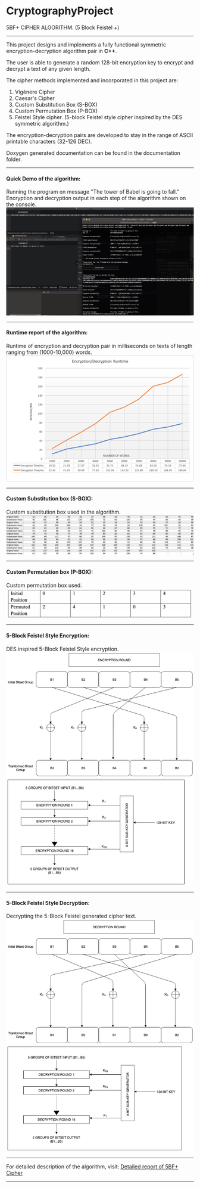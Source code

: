 # CryptographyProject
5BF+ CIPHER ALGORITHM. 
(5 Block Feistel +)


***

This project designs and implements a fully functional symmetric encryption-decryption algorithm pair in **C++**. 

The user is able to generate a random 128-bit encryption key to encrypt and decrypt a text of any given length. 

The cipher methods implemented and incorporated in this project are:
1. Vigènere Cipher
2. Caesar's Cipher
3. Custom Substitution Box (S-BOX)
4. Custom Permutation Box (P-BOX)
5. Feistel Style cipher. (5-block Feistel style cipher inspired by the DES symmetric algorithm.)

The encryption-decryption pairs are developed to stay in the range of ASCII printable characters (32-126 DEC).

Doxygen generated documentation can be found in the documentation folder.

---

#### Quick Demo of the algorithm:
Running the program on message "The tower of Babel is going to fall."
Encryption and decryption output in each step of the algorithm shown on the console.
![alt text](img/demo.png "Cryptography Algorithm Demo")

---

#### Runtime report of the algorithm:
Runtime of encryption and decryption pair in milliseconds on texts of length ranging from (1000-10,000) words.
![alt text](img/newRuntime.png "Runtime report")

---

#### Custom Substitution box (S-BOX):
Custom substitution box used in the algorithm.
![alt text](img/sbox.png "Custom substitution box S-box")

---

#### Custom Permutation box (P-BOX):
Custom permutation box used.
![alt text](img/pbox.png "Custom permutation box P-box")

---

#### 5-Block Feistel Style Encryption:
DES inspired 5-Block Feistel Style encryption.
![alt text](img/encRound.png "5-Block feistel encryption rounds")
![alt text](img/encKeys.png "5-Block feistel encryption use of keys.")

---

#### 5-Block Feistel Style Decryption:
Decrypting the 5-Block Feistel generated cipher text.
![alt text](img/decRound.png "5-Block feistel decryption rounds")
![alt text](img/decKeys.png "5-Block feistel decryption use of keys.")

---


For detailed description of the algorithm, visit: [Detailed report of 5BF+ Cipher](./ProjectReport.pdf)


***


